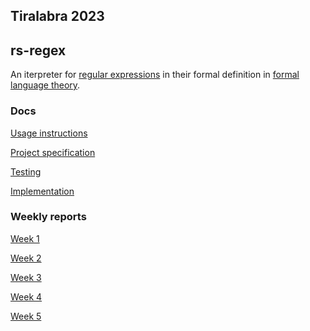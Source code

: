 ## Tiralabra 2023
## rs-regex

An iterpreter for 
[regular expressions](https://en.wikipedia.org/wiki/Regular_expression) 
in their formal definition in 
[formal language theory](https://en.wikipedia.org/wiki/Formal_language).


### Docs

[Usage instructions](./docs/user_guide.md)  

[Project specification](./docs/specification_doc.md)

[Testing](./docs/testing_doc.md)

[Implementation](./docs/implementation_doc.pdf) 


### Weekly reports

[Week 1](./docs/weekly_report_1.md)

[Week 2](./docs/weekly_report_2.md)

[Week 3](./docs/weekly_report_3.md)

[Week 4](./docs/weekly_report_4.md)

[Week 5](./docs/weekly_report_5.md)
